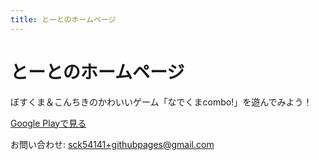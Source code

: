 ```yaml
---
title: とーとのホームページ
---
```


# とーとのホームページ

ぼすくま＆こんちきのかわいいゲーム「なでくまcombo!」を遊んでみよう！

[Google Playで見る](https://play.google.com/store/apps/details?id=com.toto.NadekumaCombo&hl=ja)

お問い合わせ: sck54141+githubpages@gmail.com
